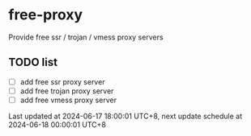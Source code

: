 
# free-proxy
Provide free ssr / trojan / vmess proxy servers


## TODO list
- [ ] add free ssr proxy server
- [ ] add free trojan proxy server
- [ ] add free vmess proxy server

Last updated at 2024-06-17 18:00:01 UTC+8, next update schedule at 2024-06-18 00:00:01 UTC+8

